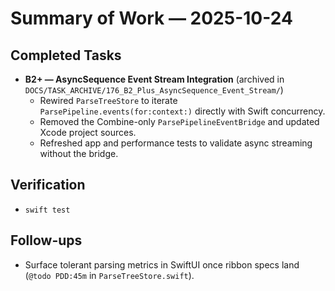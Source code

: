 # Summary of Work — 2025-10-24

## Completed Tasks
- **B2+ — AsyncSequence Event Stream Integration** (archived in `DOCS/TASK_ARCHIVE/176_B2_Plus_AsyncSequence_Event_Stream/`)
  - Rewired `ParseTreeStore` to iterate `ParsePipeline.events(for:context:)` directly with Swift concurrency.
  - Removed the Combine-only `ParsePipelineEventBridge` and updated Xcode project sources.
  - Refreshed app and performance tests to validate async streaming without the bridge.

## Verification
- `swift test`

## Follow-ups
- Surface tolerant parsing metrics in SwiftUI once ribbon specs land (`@todo PDD:45m` in `ParseTreeStore.swift`).
